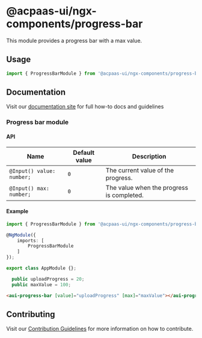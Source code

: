 # @acpaas-ui/ngx-components/progress-bar

This module provides a progress bar with a max value.

## Usage

```typescript
import { ProgressBarModule } from '@acpaas-ui/ngx-components/progress-bar'`;
```

## Documentation

Visit our [documentation site](https://acpaas-ui.digipolis.be/) for full how-to docs and guidelines

### Progress bar module

#### API

| Name         | Default value | Description |
| -----------  | ------ | -------------------------- |
| `@Input() value: number;` | `0` | The current value of the progress. |
| `@Input() max: number;` | `0` | The value when the progress is completed. |

#### Example

```typescript
import { ProgressBarModule } from '@acpaas-ui/ngx-components/progress-bar';

@NgModule({
	imports: [
		ProgressBarModule
	]
});

export class AppModule {};
```

```typescript
  public uploadProgress = 20;
  public maxValue = 100;
```

```html
<aui-progress-bar [value]="uploadProgress" [max]="maxValue"></aui-progress-bar>
```

## Contributing

Visit our [Contribution Guidelines](../../CONTRIBUTING.md) for more information on how to contribute.
